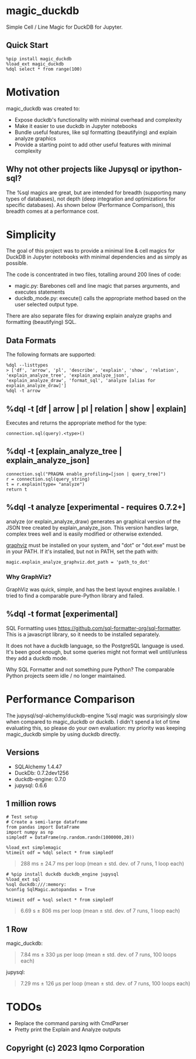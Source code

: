 # magic_duckdb

Simple Cell / Line Magic for DuckDB for Jupyter.

## Quick Start

```
%pip install magic_duckdb
%load_ext magic_duckdb
%dql select * from range(100)
```

# Motivation

magic_duckdb was created to:

- Expose duckdb's functionality with minimal overhead and complexity
- Make it easier to use duckdb in Jupyter notebooks
- Bundle useful features, like sql formatting (beautifying) and explain analyze graphics
- Provide a starting point to add other useful features with minimal complexity

## Why not other projects like Jupysql or ipython-sql?

The %sql magics are great, but are intended for breadth (supporting many types of databases), not depth (deep integration and optimizations for specific databases). As shown below (Performance Comparison), this breadth comes at a performance cost.

# Simplicity

The goal of this project was to provide a minimal line & cell magics for DuckDB in Jupyter notebooks with minimal dependencies and as simply as possible.

The code is concentrated in two files, totalling around 200 lines of code:

- magic.py: Barebones cell and line magic that parses arguments, and executes statements
- duckdb_mode.py: execute() calls the appropriate method based on the user selected output type.

There are also separate files for drawing explain analyze graphs and formatting (beautifying) SQL.

## Data Formats

The following formats are supported:

```
%dql --listtypes
> ['df', 'arrow', 'pl', 'describe', 'explain', 'show', 'relation', 'explain_analyze_tree', 'explain_analyze_json', 'explain_analyze_draw', 'format_sql', 'analyze [alias for explain_analyze_draw]']
%dql -t arrow
```

## %dql -t [df | arrow | pl | relation | show | explain]

Executes and returns the appropriate method for the type:

```
connection.sql(query).<type>()
```

## %dql -t [explain_analyze_tree | explain_analyze_json]

```
connection.sql("PRAGMA enable_profiling=[json | query_tree]")
r = connection.sql(query_string)
t = r.explain(type= "analyze")
return t
```

## %dql -t analyze [experimental - requires 0.7.2+]

analyze (or explain_analyze_draw) generates an graphical version of the JSON tree created by explain_analyze_json. This version handles large, complex trees well and is easily modified or otherwise extended.

[graphviz](https://graphviz.org/) must be installed on your system, and "dot" or "dot.exe" must be in your PATH. If it's installed, but not in PATH, set the path with:

```
magic.explain_analyze_graphviz.dot_path = 'path_to_dot'
```

### Why GraphViz?

GraphViz was quick, simple, and has the best layout engines available. I tried to find a comparable pure-Python library and failed.

## %dql -t format [experimental]

SQL Formatting uses https://github.com/sql-formatter-org/sql-formatter. This is a javascript library, so it needs to be installed separately.

It does not have a duckdb language, so the PostgreSQL language is used. It's been good enough, but some queries might not format well until/unless they add a duckdb mode.

Why SQL Formatter and not something pure Python? The comparable Python projects seem idle / no longer maintained.

# Performance Comparison

The jupysql/sql-alchemy/duckdb-engine %sql magic was surprisingly slow when compared to magic_duckdb or duckdb. I didn't spend a lot of time evaluating this, so please do your own evaluation: my priority was keeping magic_duckdb simple by using duckdb directly.

## Versions

- SQLAlchemy 1.4.47
- DuckDb: 0.7.2dev1256
- duckdb-engine: 0.7.0
- jupysql: 0.6.6

## 1 million rows

```
# Test setup
# Create a semi-large dataframe
from pandas import DataFrame
import numpy as np
simpledf = DataFrame(np.random.randn(1000000,20))
```

```
%load_ext simplemagic
%timeit odf = %dql select * from simpledf
```

> 288 ms ± 24.7 ms per loop (mean ± std. dev. of 7 runs, 1 loop each)

```
# %pip install duckdb duckdb_engine jupysql
%load_ext sql
%sql duckdb:///:memory:
%config SqlMagic.autopandas = True

%timeit odf = %sql select * from simpledf
```

> 6.69 s ± 806 ms per loop (mean ± std. dev. of 7 runs, 1 loop each)

## 1 Row

magic_duckdb:

> 7.84 ms ± 330 µs per loop (mean ± std. dev. of 7 runs, 100 loops each)

jupysql:

> 7.29 ms ± 126 µs per loop (mean ± std. dev. of 7 runs, 100 loops each)

# TODOs

- Replace the command parsing with CmdParser
- Pretty print the Explain and Analyze outputs

## Copyright (c) 2023 Iqmo Corporation
